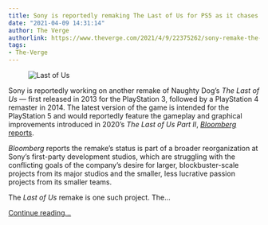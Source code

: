 ```yaml
---
title: Sony is reportedly remaking The Last of Us for PS5 as it chases big hits
date: "2021-04-09 14:31:14"
author: The Verge
authorlink: https://www.theverge.com/2021/4/9/22375262/sony-remake-the-last-of-us-ps5-studio-reorganization-report
tags:
- The-Verge
---
```

<figure>
      <img alt="Last of Us" src="https://cdn.vox-cdn.com/thumbor/jSEmvqxAZ33gWRcjWMbLzm4FdWk=/75x0:885x540/1310x873/cdn.vox-cdn.com/uploads/chorus_image/image/69101182/2013_06_13_LaunchDayPost_960p.0.0.png" />
    </figure>

  <p id="jmzqvn">Sony is reportedly working on another remake of Naughty Dog’s <em>The Last of Us</em> — first released in 2013 for the PlayStation 3, followed by a PlayStation 4 remaster in 2014. The latest version of the game is intended for the PlayStation 5 and would reportedly feature the gameplay and graphical improvements introduced in 2020’s <em>The Last of Us Part II</em>,<em> </em><a href="https://www.bloomberg.com/news/articles/2021-04-09/sony-s-obsession-with-blockbusters-is-stirring-unrest-within-playstation-empire?sref=ExbtjcSG"><em>Bloomberg </em>reports</a>. </p>
<p id="gKWoJT"><em>Bloomberg</em> reports the remake’s status is part of a broader reorganization at Sony’s first-party development studios, which are struggling with the conflicting goals of the company’s desire for larger, blockbuster-scale projects from its major studios and the smaller, less lucrative passion projects from its smaller teams. </p>
<p id="wrqlRc">The <em>Last of Us</em> remake is one such project. The...</p>
  <p>
    <a href="https://www.theverge.com/2021/4/9/22375262/sony-remake-the-last-of-us-ps5-studio-reorganization-report">Continue reading&hellip;</a>
  </p>